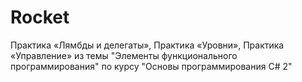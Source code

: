 # Rocket
 Практика «Лямбды и делегаты», Практика «Уровни», Практика «Управление» из темы "Элементы функционального программирования" по курсу "Основы программирования С# 2"
